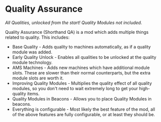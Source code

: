 # Quality Assurance
*All Qualities, unlocked from the start! Quality Modules not included.*

Quality Assurance (Shorthand QA) is a mod which adds multiple things related to quality. This includes:

+ Base Quality - Adds quality to machines automatically, as if a quality module was added.
+ Early Quality Unlock - Enables all qualities to be unlocked at the quality module technology.
+ AMS Machines - Adds new machines which have additional module slots. These are slower than their normal counterparts, but the extra module slots are worth it.
+ Improving Quality Modules - Multiplies the quality effect of all quality modules, so you don't need to wait extremely long to get your high-quality items.
+ Quality Modules in Beacons - Allows you to place Quality Modules in beacons.
+ Everything is configurable - Most likely the best feature of the mod, all of the above features are fully configurable, or at least they should be.
